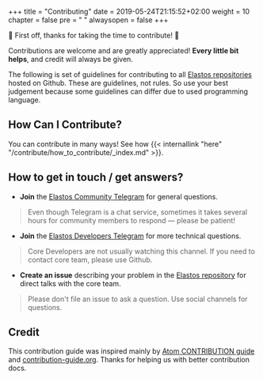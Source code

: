 +++
title = "Contributing"
date = 2019-05-24T21:15:52+02:00
weight = 10
chapter = false
pre = "<i class='fa ela-page'></i> "
alwaysopen = false
+++

🎉 First off, thanks for taking the time to contribute! 🎉

Contributions are welcome and are greatly appreciated! **Every little bit helps**, and credit will always be given. 

The following is set of guidelines for contributing to all [Elastos repositories](https://github.com/elastos) hosted on Github. These are guidelines, not rules. So use your best judgement because some guidelines can differ due to used programming language.

## How Can I Contribute?

You can contribute in many ways! See how {{< internallink "here" "/contribute/how_to_contribute/_index.md" >}}.

## How to get in touch / get answers?
 
 * **Join** the [Elastos Community Telegram](https://t.me/elastosgroup) for general questions.
    
> Even though Telegram is a chat service, sometimes it takes several hours for community members to respond &mdash; please be patient!
 
 * **Join** the [Elastos Developers Telegram](https://t.me/elastosdev) for more technical questions.

>Core Developers are not usually watching this channel. If you need to contact core team, please use Github.

 * **Create an issue** describing your problem in the [Elastos repository](https://github.com/elastos/Elastos) for direct talks with the core team.

 > Please don't file an issue to ask a question. Use social channels for questions.

## Credit

This contribution guide was inspired mainly by [Atom CONTRIBUTION guide](https://raw.githubusercontent.com/atom/atom/master/CONTRIBUTING.md) and [contribution-guide.org](http://contribution-guide-org.readthedocs.io/). Thanks for helping us with better contribution docs.
